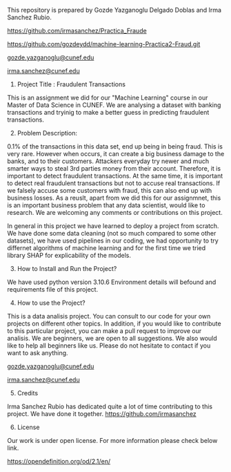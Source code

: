 
This repository is prepared by Gozde Yazganoglu Delgado Doblas and Irma Sanchez Rubio.


https://github.com/irmasanchez/Practica_Fraude


https://github.com/gozdeydd/machine-learning-Practica2-Fraud.git


gozde.yazganoglu@cunef.edu

irma.sanchez@cunef.edu


1. Project Title : Fraudulent Transactions


This is an assignment we did for our "Machine Learning" course in our Master of Data Science in CUNEF. We are analysing a dataset with banking transactions and tryinig to make a better guess in predicting fraudulent transactions.

2. Problem Description:

0.1% of the transactions in this data set, end up being in being fraud. This is very rare. However when occurs, it can create a big business damage to the banks, and to their customers. Attackers everyday try newer and much smarter ways to steal 3rd parties money from their account. Therefore, it is important to detect fraudulent transactions. At the same time, it is important to detect real fraudulent transactions but not to accuse real transactions. If we falsely accuse some customers with fraud, this can also end up with business losses. As a reuslt, apart from we did this for our assignmnet, this is an important business problem that any data scientist, would like to research. We are welcoming any comments or contributions on this project.

In general in this project we have learned to deploy a project from scratch. We have done some data cleaning (not so much compared to some other datasets), we have used pipelines in our coding, we had opportunity to try differnet algorithms of machine learning and for the first time we tried library SHAP for explicability of the models.


3. How to Install and Run the Project?

We have used python version 3.10.6
Environment details will befound and requirements file of this project.


4. How to use the Project?

This is a data analisis project. You can consult to our code for your own projects on different other topics. In addition, if you would like to contribute to this particular project, you can make a pull request to improve our analisis. We are beginners, we are open to all suggestions. We also would like to help all beginners like us. Please do not hesitate to contact if you want to ask anything.

gozde.yazganoglu@cunef.edu

irma.sanchez@cunef.edu

5. Credits

Irma Sanchez Rubio has dedicated quite a lot of time contributing to this project. We have done it together. https://github.com/irmasanchez



6. License

Our work is under open license. For more information please check below link.

https://opendefinition.org/od/2.1/en/



